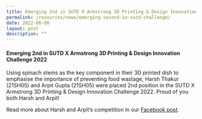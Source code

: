 ```yaml
---
title: Emerging 2nd in SUTD X Armstrong 3D Printing & Design Innovation Challenge 2022
permalink: /resources/news/emerging-second-in-sutd-challenge/
date: 2022-06-08
layout: post
description: ""
---
```

#### Emerging 2nd in SUTD X Armstrong 3D Printing & Design Innovation Challenge 2022

Using spinach stems as the key component in their 3D printed dish to emphasise the importance of preventing food wastage, Harsh Thakur (21SH05) and Arpit Gupta (21SH05) were placed 2nd position in the SUTD X Armstrong 3D Printing & Design Innovation Challenge 2022. Proud of you both Harsh and Arpit!

Read more about Harsh and Arpit’s competition in our [Facebook post](https://www.facebook.com/nationaljc/posts/pfbid04BrVB7S4TLv4FQtmAXW19fRQbWMUnvikQjjXabCBKiy1x7qBiqMV4gaEhCkm1oExl).